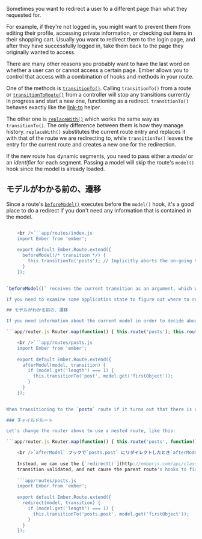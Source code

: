 Sometimes you want to redirect a user to a different page than what they requested for.

For example, if they're not logged in, you might want to prevent them from editing their profile, accessing private information, or checking out items in their shopping cart. Usually you want to redirect them to the login page, and after they have successfully logged in, take them back to the page they originally wanted to access.

There are many other reasons you probably want to have the last word on whether a user can or cannot access a certain page. Ember allows you to control that access with a combination of hooks and methods in your route.

One of the methods is [`transitionTo()`](http://emberjs.com/api/classes/Ember.Route.html#method_transitionTo). Calling `transitionTo()` from a route or [`transitionToRoute()`](http://emberjs.com/api/classes/Ember.Controller.html#method_transitionToRoute) from a controller will stop any transitions currently in progress and start a new one, functioning as a redirect. `transitionTo()` behaves exactly like the [link-to](../../templates/links) helper.

The other one is [`replaceWith()`](http://emberjs.com/api/classes/Ember.Route.html#method_replaceWith) which works the same way as `transitionTo()`. The only difference between them is how they manage history. `replaceWith()` substitutes the current route entry and replaces it with that of the route we are redirecting to, while `transitionTo()` leaves the entry for the current route and creates a new one for the redirection.

If the new route has dynamic segments, you need to pass either a *model* or an *identifier* for each segment. Passing a model will skip the route's `model()` hook since the model is already loaded.

## モデルがわかる前の、遷移

Since a route's [`beforeModel()`](http://emberjs.com/api/classes/Ember.Route.html#method_beforeModel) executes before the `model()` hook, it's a good place to do a redirect if you don't need any information that is contained in the model.

```app/router.js Router.map(function() { this.route('posts'); });

    <br />```app/routes/index.js
    import Ember from 'ember';
    
    export default Ember.Route.extend({
      beforeModel(/* transition */) {
        this.transitionTo('posts'); // Implicitly aborts the on-going transition.
      }
    });
    

`beforeModel()` receives the current transition as an argument, which we can store and retry later. This allows us to return the user back to the original route. For example, we might redirect a user to the login page when they try to edit their profile, and immediately redirect them back to the edit page once they have successfully logged in. See [Storing and Retrying a Transition](../preventing-and-retrying-transitions/#toc_storing-and-retrying-a-transition) for how to do that.

If you need to examine some application state to figure out where to redirect, you might use a [service](../../applications/services).

## モデルがわかる前の、遷移

If you need information about the current model in order to decide about redirection, you can use the [`afterModel()`](http://emberjs.com/api/classes/Ember.Route.html#method_afterModel) hook. It receives the resolved model as the first parameter and the transition as the second one. For example:

```app/router.js Router.map(function() { this.route('posts'); this.route('post', { path: '/post/:post_id' }); });

    <br />```app/routes/posts.js
    import Ember from 'ember';
    
    export default Ember.Route.extend({
      afterModel(model, transition) {
        if (model.get('length') === 1) {
          this.transitionTo('post', model.get('firstObject'));
        }
      }
    });
    

When transitioning to the `posts` route if it turns out that there is only one post, the current transition will be aborted in favor of redirecting to the `PostRoute` with the single post object being its model.

### チャイルドルート

Let's change the router above to use a nested route, like this:

```app/router.js Router.map(function() { this.route('posts', function() { this.route('post', { path: '/:post_id' }); }); });

    <br />`afterModel` フックで`posts.post` にリダイレクトしたとき`afterModel`は基本的にこのルートに入ることを無効化します。 そうすることで`posts`ルートは`beforeModel`、`model`そして `afterModel` フックが再度、新規のリダイレクトされた遷移で起動されます。 これはリダイレクトの直前で起こるため、効率的ではありません。
    
    Instead, we can use the [`redirect()`](http://emberjs.com/api/classes/Ember.Route.html#method_redirect) method, which will leave the original
    transition validated, and not cause the parent route's hooks to fire again:
    
    ```app/routes/posts.js
    import Ember from 'ember';
    
    export default Ember.Route.extend({
      redirect(model, transition) {
        if (model.get('length') === 1) {
          this.transitionTo('posts.post', model.get('firstObject'));
        }
      }
    });